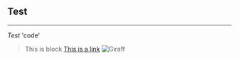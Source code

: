 **Test**
----------
-------
*Test*
'code'
> This is block
[This is a link](http://google.com)
![Giraff](https://www.pexels.com/search/giraffe/)
